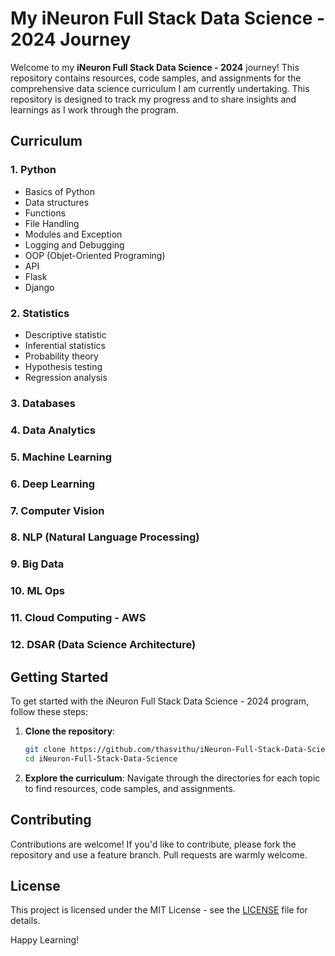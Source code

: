 # My iNeuron Full Stack Data Science - 2024 Journey

Welcome to my **iNeuron Full Stack Data Science - 2024** journey! This repository contains resources, code samples, and assignments for the comprehensive data science curriculum I am currently undertaking. This repository is designed to track my progress and to share insights and learnings as I work through the program.

## Curriculum

### 1. Python
- Basics of Python
- Data structures
- Functions
- File Handling
- Modules and Exception
- Logging and Debugging
- OOP (Objet-Oriented Programing)
- API
- Flask
- Django

### 2. Statistics
- Descriptive statistic
- Inferential statistics
- Probability theory
- Hypothesis testing
- Regression analysis

### 3. Databases

### 4. Data Analytics

### 5. Machine Learning

### 6. Deep Learning

### 7. Computer Vision

### 8. NLP (Natural Language Processing)

### 9. Big Data

### 10. ML Ops

### 11. Cloud Computing - AWS

### 12. DSAR (Data Science Architecture)


## Getting Started

To get started with the iNeuron Full Stack Data Science - 2024 program, follow these steps:

1. **Clone the repository**:
    ```bash
    git clone https://github.com/thasvithu/iNeuron-Full-Stack-Data-Science
    cd iNeuron-Full-Stack-Data-Science
    ```

2. **Explore the curriculum**: Navigate through the directories for each topic to find resources, code samples, and assignments.

## Contributing

Contributions are welcome! If you'd like to contribute, please fork the repository and use a feature branch. Pull requests are warmly welcome.

## License

This project is licensed under the MIT License - see the [LICENSE](https://github.com/thasvithu/iNeuron-Full-Stack-Data-Science/blob/main/LICENSE) file for details.


Happy Learning!

